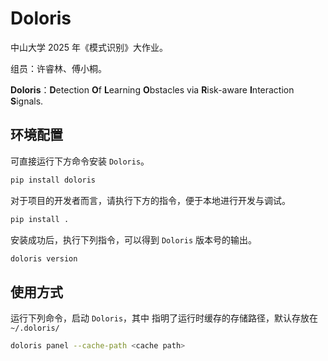 # Doloris

中山大学 2025 年《模式识别》大作业。

组员：许睿林、傅小桐。

**Doloris**：**D**etection **O**f **L**earning **O**bstacles via **R**isk-aware **I**nteraction **S**ignals.

## 环境配置

可直接运行下方命令安装 `Doloris`。

```bash
pip install doloris
```

对于项目的开发者而言，请执行下方的指令，便于本地进行开发与调试。

```bash
pip install .
```

安装成功后，执行下列指令，可以得到 `Doloris` 版本号的输出。

```bash
doloris version
```

## 使用方式

运行下列命令，启动 `Doloris`，其中 <cache path> 指明了运行时缓存的存储路径，默认存放在 `~/.doloris/`

```bash
doloris panel --cache-path <cache path>
```
